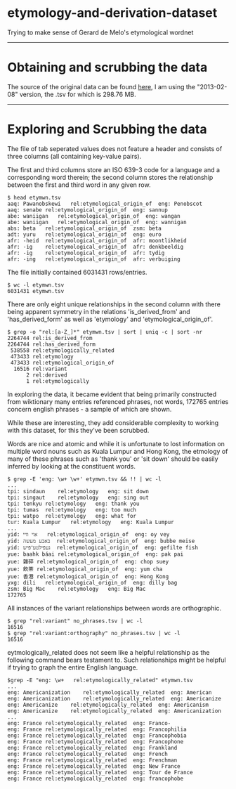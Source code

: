 # etymology-and-derivation-dataset
Trying to make sense of Gerard de Melo's etymological wordnet
***

# Obtaining and scrubbing the data
The source of the original data can be found [here](http://www1.icsi.berkeley.edu/~demelo/etymwn/), I am using the "2013-02-08" version, the .tsv for which is 298.76 MB.
***

# Exploring and Scrubbing the data
The file of tab seperated values does not feature a header and consists of three columns (all containing key-value pairs). 

The first and third columns store an ISO 639-3 code for a language and a corresponding word therein; the second column stores the relationship between the first and third word in any given row.
```console
$ head etymwn.tsv 
aaq: Pawanobskewi	rel:etymological_origin_of	eng: Penobscot
aaq: senabe	rel:etymological_origin_of	eng: sannup
abe: waniigan	rel:etymological_origin_of	eng: wangan
abe: waniigan	rel:etymological_origin_of	eng: wannigan
abs: beta	rel:etymological_origin_of	zsm: beta
adt: yuru	rel:etymological_origin_of	eng: euro
afr: -heid	rel:etymological_origin_of	afr: moontlikheid
afr: -ig	rel:etymological_origin_of	afr: denkbeeldig
afr: -ig	rel:etymological_origin_of	afr: tydig
afr: -ing	rel:etymological_origin_of	afr: verbuiging
```

The file initially contained 6031431 rows/entries.
```console
$ wc -l etymwn.tsv 
6031431 etymwn.tsv
```

There are only eight unique relationships in the second column with there being apparent symmetry in the relations 'is_derived_from' and 'has_derived_form' as well as 'etymology' and 'etymological_origin_of'.
```console
$ grep -o "rel:[a-Z_]*" etymwn.tsv | sort | uniq -c | sort -nr
2264744 rel:is_derived_from
2264744 rel:has_derived_form
 538558 rel:etymologically_related
 473433 rel:etymology
 473433 rel:etymological_origin_of
  16516 rel:variant
      2 rel:derived
      1 rel:etymologically
```

In exploring the data, it became evident that being primarily constructed from wiktionary many entries referenced phrases, not words, 172765 entries concern english phrases - a sample of which are shown.

While these are interesting, they add considerable complexity to working with this dataset, for this they've been scrubbed.

Words are nice and atomic and while it is unfortunate to lost information on multiple word nouns such as Kuala Lumpur and Hong Kong, the etmology of many of these phrases such as 'thank you' or 'sit down' should be easily inferred by looking at the constituent words.
```console
$ grep -E 'eng: \w+ \w+' etymwn.tsv && !! | wc -l
...
tpi: sindaun	rel:etymology	eng: sit down
tpi: singaut	rel:etymology	eng: sing out
tpi: tenkyu	rel:etymology	eng: thank you
tpi: tumas	rel:etymology	eng: too much
tpi: watpo	rel:etymology	eng: what for
tur: Kuala Lumpur	rel:etymology	eng: Kuala Lumpur
...
yid: אוי וויי	rel:etymological_origin_of	eng: oy vey
yid: באבע מעשה	rel:etymological_origin_of	eng: bubbe meise
yid: געפֿילטע־פֿיש	rel:etymological_origin_of	eng: gefilte fish
yue: baahk báai	rel:etymological_origin_of	eng: pak pai
yue: 雜碎	rel:etymological_origin_of	eng: chop suey
yue: 飲茶	rel:etymological_origin_of	eng: yum cha
yue: 香港	rel:etymological_origin_of	eng: Hong Kong
yxg: dili	rel:etymological_origin_of	eng: dilly bag
zsm: Big Mac	rel:etymology	eng: Big Mac
172765
```

All instances of the variant relationships between words are orthographic.
```console
$ grep "rel:variant" no_phrases.tsv | wc -l
16516
$ grep "rel:variant:orthography" no_phrases.tsv | wc -l
16516
```

eytmologically_related does not seem like a helpful relationship as the following command bears testament to.
Such relationships might be helpful if trying to graph the entire English language.
```console
$grep -E "eng: \w+   rel:etymologically_related" etymwn.tsv
...
eng: Americanization	rel:etymologically_related	eng: American
eng: Americanization	rel:etymologically_related	eng: Americanize
eng: Americanize	rel:etymologically_related	eng: Americanism
eng: Americanize	rel:etymologically_related	eng: Americanization
...
eng: France	rel:etymologically_related	eng: Franco-
eng: France	rel:etymologically_related	eng: Francophilia
eng: France	rel:etymologically_related	eng: Francophobia
eng: France	rel:etymologically_related	eng: Francophone
eng: France	rel:etymologically_related	eng: Frankland
eng: France	rel:etymologically_related	eng: French
eng: France	rel:etymologically_related	eng: Frenchman
eng: France	rel:etymologically_related	eng: New France
eng: France	rel:etymologically_related	eng: Tour de France
eng: France	rel:etymologically_related	eng: francophobe
```
